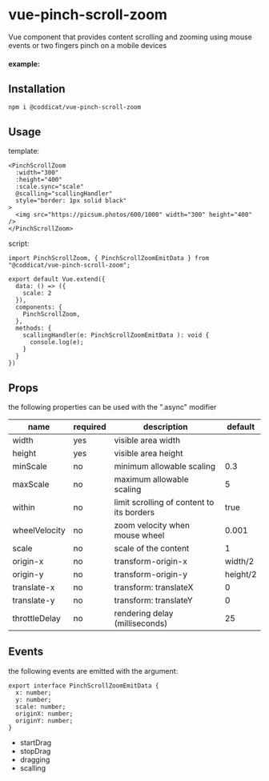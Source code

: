 # vue-pinch-scroll-zoom
Vue component that provides content scrolling and zooming using mouse events or two fingers pinch on a mobile devices

#### example:

## Installation
```
npm i @coddicat/vue-pinch-scroll-zoom
```

## Usage
template:
```
<PinchScrollZoom
  :width="300"
  :height="400"
  :scale.sync="scale"
  @scalling="scallingHandler"
  style="border: 1px solid black"
>
  <img src="https://picsum.photos/600/1000" width="300" height="400" />
</PinchScrollZoom>
```

script:
```
import PinchScrollZoom, { PinchScrollZoomEmitData } from "@coddicat/vue-pinch-scroll-zoom";

export default Vue.extend({
  data: () => ({
    scale: 2
  }),
  components: {
    PinchScrollZoom,
  },
  methods: {
    scallingHandler(e: PinchScrollZoomEmitData ): void {
      console.log(e);
    }
  }
})
```

## Props
the following properties can be used with the ".async" modifier

|name|required|description|default|
|----|--------|-----------|-------|
|width|yes|visible area width||
|height|yes|visible area height||
|minScale|no|minimum allowable scaling|0.3|
|maxScale|no|maximum allowable scaling|5|
|within|no|limit scrolling of content to its borders|true|
|wheelVelocity|no|zoom velocity when mouse wheel|0.001|
|scale|no|scale of the content|1|
|origin-x|no|transform-origin-x|width/2|
|origin-y|no|transform-origin-y|height/2|
|translate-x|no|transform: translateX|0|
|translate-y|no|transform: translateY|0|
|throttleDelay|no|rendering delay (milliseconds)|25

## Events
the following events are emitted with the argument:
```
export interface PinchScrollZoomEmitData {
  x: number;
  y: number;
  scale: number;
  originX: number;
  originY: number;
}
```
- startDrag
- stopDrag
- dragging
- scalling
